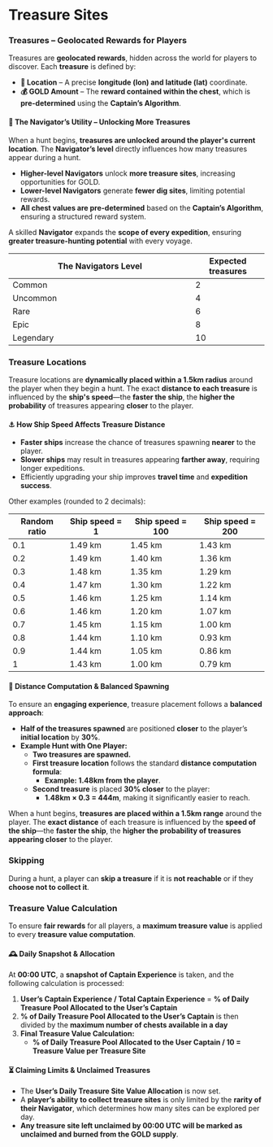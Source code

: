 # Treasure Sites

### **Treasures – Geolocated Rewards for Players**

Treasures are **geolocated rewards**, hidden across the world for players to discover. Each **treasure** is defined by:

* **📍 Location** – A precise **longitude (lon) and latitude (lat)** coordinate.
* **💰 GOLD Amount** – The **reward contained within the chest**, which is **pre-determined** using the **Captain’s Algorithm**.

#### **🧭 The Navigator’s Utility – Unlocking More Treasures**

When a hunt begins, **treasures are unlocked around the player's current location**. The **Navigator’s level** directly influences how many treasures appear during a hunt.

* **Higher-level Navigators** unlock **more treasure sites**, increasing opportunities for GOLD.
* **Lower-level Navigators** generate **fewer dig sites**, limiting potential rewards.
* **All chest values are pre-determined** based on the **Captain’s Algorithm**, ensuring a structured reward system.

A skilled **Navigator** expands the **scope of every expedition**, ensuring **greater treasure-hunting potential** with every voyage.

<table><thead><tr><th width="344">The Navigators Level</th><th>Expected treasures</th></tr></thead><tbody><tr><td>Common</td><td>2</td></tr><tr><td>Uncommon</td><td>4</td></tr><tr><td>Rare</td><td>6</td></tr><tr><td>Epic</td><td>8</td></tr><tr><td>Legendary</td><td>10</td></tr></tbody></table>

### **Treasure Locations**

Treasure locations are **dynamically placed within a 1.5km radius** around the player when they begin a hunt. The exact **distance to each treasure** is influenced by the **ship's speed**—the **faster the ship**, the **higher the probability** of treasures appearing **closer** to the player.

#### **⚓ How Ship Speed Affects Treasure Distance**

* **Faster ships** increase the chance of treasures spawning **nearer** to the player.
* **Slower ships** may result in treasures appearing **farther away**, requiring longer expeditions.
* Efficiently upgrading your ship improves **travel time** and **expedition success**.

Other examples (rounded to 2 decimals):

| Random ratio | Ship speed = 1 | Ship speed = 100 | Ship speed = 200 |
| ------------ | -------------- | ---------------- | ---------------- |
| 0.1          | 1.49 km        | 1.45 km          | 1.43 km          |
| 0.2          | 1.49 km        | 1.40 km          | 1.36 km          |
| 0.3          | 1.48 km        | 1.35 km          | 1.29 km          |
| 0.4          | 1.47 km        | 1.30 km          | 1.22 km          |
| 0.5          | 1.46 km        | 1.25 km          | 1.14 km          |
| 0.6          | 1.46 km        | 1.20 km          | 1.07 km          |
| 0.7          | 1.45 km        | 1.15 km          | 1.00 km          |
| 0.8          | 1.44 km        | 1.10 km          | 0.93 km          |
| 0.9          | 1.44 km        | 1.05 km          | 0.86 km          |
| 1            | 1.43 km        | 1.00 km          | 0.79 km          |

#### **📏 Distance Computation & Balanced Spawning**

To ensure an **engaging experience**, treasure placement follows a **balanced approach**:

* **Half of the treasures spawned** are positioned **closer** to the player’s **initial location** by **30%**.
* **Example Hunt with One Player:**
  * **Two treasures are spawned.**
  * **First treasure location** follows the standard **distance computation formula**:
    * **Example: 1.48km from the player**.
  * **Second treasure** is placed **30% closer** to the player:
    * **1.48km × 0.3 = 444m**, making it significantly easier to reach.

When a hunt begins, **treasures are placed within a 1.5km range** around the player. The **exact distance** of each treasure is influenced by the **speed of the ship**—the **faster the ship**, the **higher the probability of treasures appearing closer** to the player.



### **Skipping**

During a hunt, a player can **skip a treasure** if it is **not reachable** or if they **choose not to collect it**.

### **Treasure Value Calculation**

To ensure **fair rewards** for all players, a **maximum treasure value** is applied to every **treasure value computation**.

#### **🕰️ Daily Snapshot & Allocation**

At **00:00 UTC**, a **snapshot of Captain Experience** is taken, and the following calculation is processed:

1. **User’s Captain Experience / Total Captain Experience** = **% of Daily Treasure Pool Allocated to the User’s Captain**
2. **% of Daily Treasure Pool Allocated to the User’s Captain** is then divided by the **maximum number of chests available in a day**
3. **Final Treasure Value Calculation:**
   * **% of Daily Treasure Pool Allocated to the User Captain / 10 = Treasure Value per Treasure Site**

#### **⏳ Claiming Limits & Unclaimed Treasures**

* The **User’s Daily Treasure Site Value Allocation** is now set.
* A **player’s ability to collect treasure sites** is only limited by the **rarity of their Navigator**, which determines how many sites can be explored per day.
* **Any treasure site left unclaimed by 00:00 UTC will be marked as unclaimed and burned from the GOLD supply**.

